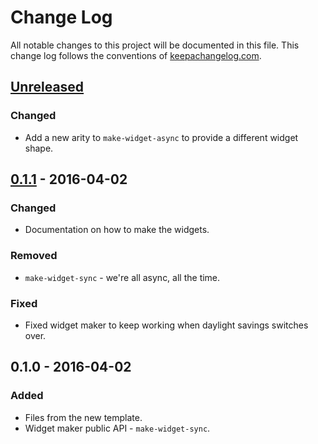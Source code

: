 # Change Log
All notable changes to this project will be documented in this file. This change log follows the conventions of [keepachangelog.com](http://keepachangelog.com/).

## [Unreleased][unreleased]
### Changed
- Add a new arity to `make-widget-async` to provide a different widget shape.

## [0.1.1] - 2016-04-02
### Changed
- Documentation on how to make the widgets.

### Removed
- `make-widget-sync` - we're all async, all the time.

### Fixed
- Fixed widget maker to keep working when daylight savings switches over.

## 0.1.0 - 2016-04-02
### Added
- Files from the new template.
- Widget maker public API - `make-widget-sync`.

[unreleased]: https://github.com/your-name/cryptopals/compare/0.1.1...HEAD
[0.1.1]: https://github.com/your-name/cryptopals/compare/0.1.0...0.1.1
